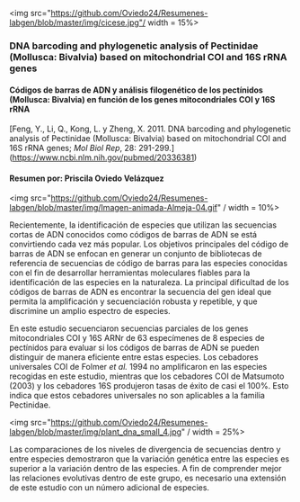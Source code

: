 <img src="https://github.com/Oviedo24/Resumenes-labgen/blob/master/img/cicese.jpg"/ width = 15%>

### DNA barcoding and phylogenetic analysis of Pectinidae (Mollusca: Bivalvia) based on mitochondrial COI and 16S rRNA genes
#### Códigos de barras de ADN y análisis filogenético de los pectínidos (Mollusca: Bivalvia) en función de los genes mitocondriales COI y 16S rRNA 
[Feng, Y., Li, Q., Kong, L. y Zheng, X. 2011. DNA barcoding and phylogenetic analysis of Pectinidae (Mollusca: Bivalvia) based on mitochondrial COI and 16S rRNA genes; *Mol Biol Rep*, 28: 291-299.] (https://www.ncbi.nlm.nih.gov/pubmed/20336381)
#### Resumen por: Priscila Oviedo Velázquez
<img src="https://github.com/Oviedo24/Resumenes-labgen/blob/master/img/Imagen-animada-Almeja-04.gif" / width = 10%>


Recientemente, la identificación de especies que utilizan las secuencias cortas de ADN conocidos como códigos de barras de ADN se está convirtiendo cada vez más popular. Los objetivos principales del código de barras de ADN se enfocan en generar un conjunto de bibliotecas de referencia de secuencias de código de barras para las especies conocidas con el fin de desarrollar herramientas moleculares fiables  para la identificación de las especies en la naturaleza.
La principal dificultad de los códigos de barras de ADN es encontrar la secuencia del gen ideal que permita la amplificación y secuenciación robusta y repetible, y que discrimine un amplio espectro de especies.

En este estudio secuenciaron secuencias parciales de los genes mitocondriales COI y 16S ARNr de 63 especímenes de 8 especies de pectínidos para evaluar si los códigos de barras de ADN se pueden distinguir de manera eficiente entre estas especies.
Los cebadores universales COI de Folmer *et al.* 1994 no amplificaron en las especies recogidas en este estudio, mientras que los cebadores COI de Matsumoto (2003) y los cebadores 16S produjeron tasas de éxito de casi el 100%. Esto indica que estos cebadores universales no son aplicables a la familia Pectinidae.

<img src="https://github.com/Oviedo24/Resumenes-labgen/blob/master/img/plant_dna_small_4.jpg" / width = 25%>

Las comparaciones de los niveles de divergencia de secuencias dentro y entre especies demostraron que la variación genética entre las especies es superior a la variación dentro de las especies. A fin de comprender mejor las relaciones evolutivas dentro de este grupo, es necesario una extensión de este estudio con un número adicional de especies.
